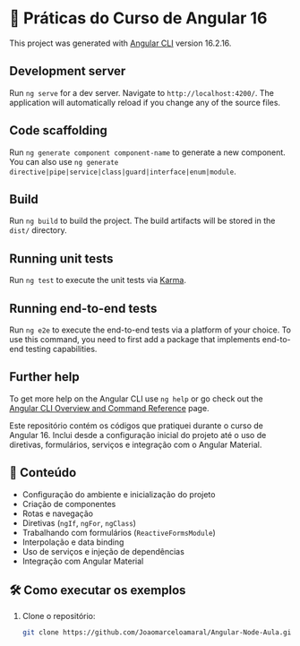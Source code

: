 # 🚀 Práticas do Curso de Angular 16

This project was generated with [Angular CLI](https://github.com/angular/angular-cli) version 16.2.16.

## Development server

Run `ng serve` for a dev server. Navigate to `http://localhost:4200/`. The application will automatically reload if you change any of the source files.

## Code scaffolding

Run `ng generate component component-name` to generate a new component. You can also use `ng generate directive|pipe|service|class|guard|interface|enum|module`.

## Build

Run `ng build` to build the project. The build artifacts will be stored in the `dist/` directory.

## Running unit tests

Run `ng test` to execute the unit tests via [Karma](https://karma-runner.github.io).

## Running end-to-end tests

Run `ng e2e` to execute the end-to-end tests via a platform of your choice. To use this command, you need to first add a package that implements end-to-end testing capabilities.

## Further help

To get more help on the Angular CLI use `ng help` or go check out the [Angular CLI Overview and Command Reference](https://angular.io/cli) page.

Este repositório contém os códigos que pratiquei durante o curso de Angular 16. Inclui desde a configuração inicial do projeto até o uso de diretivas, formulários, serviços e integração com o Angular Material.

## 📌 Conteúdo
- Configuração do ambiente e inicialização do projeto
- Criação de componentes
- Rotas e navegação
- Diretivas (`ngIf`, `ngFor`, `ngClass`)
- Trabalhando com formulários (`ReactiveFormsModule`)
- Interpolação e data binding
- Uso de serviços e injeção de dependências
- Integração com Angular Material

## 🛠️ Como executar os exemplos
1. Clone o repositório:
   ```sh
   git clone https://github.com/Joaomarceloamaral/Angular-Node-Aula.git
   